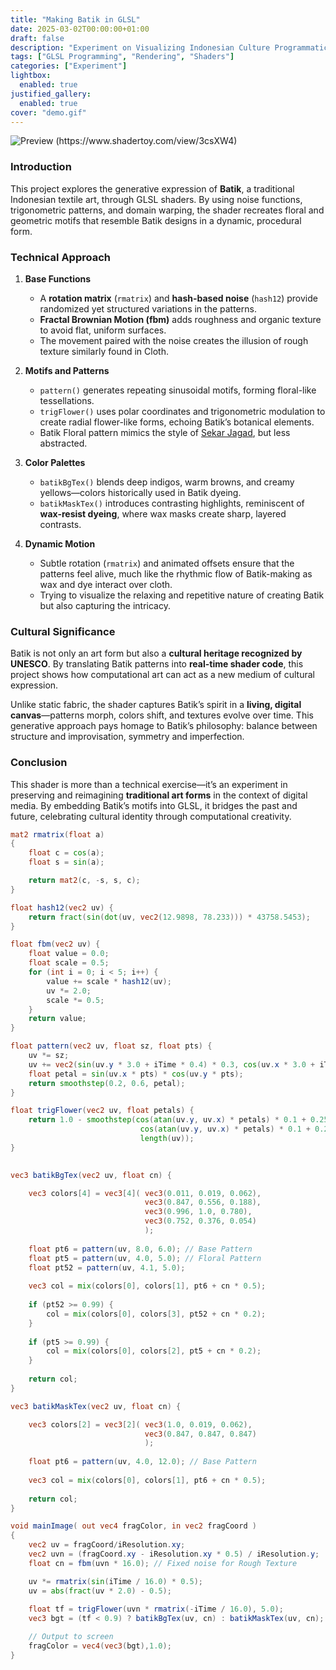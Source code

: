 ```yaml
---
title: "Making Batik in GLSL"
date: 2025-03-02T00:00:00+01:00
draft: false
description: "Experiment on Visualizing Indonesian Culture Programmatically"
tags: ["GLSL Programming", "Rendering", "Shaders"]
categories: ["Experiment"]
lightbox:
  enabled: true
justified_gallery:
  enabled: true
cover: "demo.gif"
---
```


![](demo.gif "Preview (https://www.shadertoy.com/view/3csXW4)")

### Introduction

This project explores the generative expression of **Batik**, a traditional Indonesian textile art, through GLSL shaders. By using noise functions, trigonometric patterns, and domain warping, the shader recreates floral and geometric motifs that resemble Batik designs in a dynamic, procedural form.  

### Technical Approach  

1. **Base Functions**  
   - A **rotation matrix** (`rmatrix`) and **hash-based noise** (`hash12`) provide randomized yet structured variations in the patterns.  
   - **Fractal Brownian Motion (fbm)** adds roughness and organic texture to avoid flat, uniform surfaces.
   - The movement paired with the noise creates the illusion of rough texture similarly found in Cloth.

2. **Motifs and Patterns**
   - `pattern()` generates repeating sinusoidal motifs, forming floral-like tessellations. 
   - `trigFlower()` uses polar coordinates and trigonometric modulation to create radial flower-like forms, echoing Batik’s botanical elements.
   - Batik Floral pattern mimics the style of [Sekar Jagad](https://en.wikipedia.org/wiki/Batik), but less abstracted.

3. **Color Palettes**  
   - `batikBgTex()` blends deep indigos, warm browns, and creamy yellows—colors historically used in Batik dyeing.  
   - `batikMaskTex()` introduces contrasting highlights, reminiscent of **wax-resist dyeing**, where wax masks create sharp, layered contrasts.

4. **Dynamic Motion**  
   - Subtle rotation (`rmatrix`) and animated offsets ensure that the patterns feel alive, much like the rhythmic flow of Batik-making as wax and dye interact over cloth.
   - Trying to visualize the relaxing and repetitive nature of creating Batik but also capturing the intricacy.

### Cultural Significance  

Batik is not only an art form but also a **cultural heritage recognized by UNESCO**. By translating Batik patterns into **real-time shader code**, this project shows how computational art can act as a new medium of cultural expression.  

Unlike static fabric, the shader captures Batik’s spirit in a **living, digital canvas**—patterns morph, colors shift, and textures evolve over time. This generative approach pays homage to Batik’s philosophy: balance between structure and improvisation, symmetry and imperfection.  

### Conclusion  

This shader is more than a technical exercise—it’s an experiment in preserving and reimagining **traditional art forms** in the context of digital media. By embedding Batik’s motifs into GLSL, it bridges the past and future, celebrating cultural identity through computational creativity.

```glsl
mat2 rmatrix(float a)
{
	float c = cos(a);
	float s = sin(a);

	return mat2(c, -s, s, c);
}

float hash12(vec2 uv) {
    return fract(sin(dot(uv, vec2(12.9898, 78.233))) * 43758.5453);
}

float fbm(vec2 uv) {
    float value = 0.0;
    float scale = 0.5;
    for (int i = 0; i < 5; i++) {
        value += scale * hash12(uv);
        uv *= 2.0;
        scale *= 0.5;
    }
    return value;
}

float pattern(vec2 uv, float sz, float pts) {
    uv *= sz;
    uv += vec2(sin(uv.y * 3.0 + iTime * 0.4) * 0.3, cos(uv.x * 3.0 + iTime * 0.4) * 0.3);
    float petal = sin(uv.x * pts) * cos(uv.y * pts);
    return smoothstep(0.2, 0.6, petal);
}

float trigFlower(vec2 uv, float petals) {
    return 1.0 - smoothstep(cos(atan(uv.y, uv.x) * petals) * 0.1 + 0.25, 
                             cos(atan(uv.y, uv.x) * petals) * 0.1 + 0.25 + 0.05, 
                             length(uv));
}

                              
vec3 batikBgTex(vec2 uv, float cn) {

    vec3 colors[4] = vec3[4]( vec3(0.011, 0.019, 0.062),
                              vec3(0.847, 0.556, 0.188),
                              vec3(0.996, 1.0, 0.780),
                              vec3(0.752, 0.376, 0.054)
                              );
                              
    float pt6 = pattern(uv, 8.0, 6.0); // Base Pattern
    float pt5 = pattern(uv, 4.0, 5.0); // Floral Pattern
    float pt52 = pattern(uv, 4.1, 5.0);
    
    vec3 col = mix(colors[0], colors[1], pt6 + cn * 0.5);
    
    if (pt52 >= 0.99) {
        col = mix(colors[0], colors[3], pt52 + cn * 0.2);
    }
    
    if (pt5 >= 0.99) {
        col = mix(colors[0], colors[2], pt5 + cn * 0.2);
    }
    
    return col;
}

vec3 batikMaskTex(vec2 uv, float cn) {

    vec3 colors[2] = vec3[2]( vec3(1.0, 0.019, 0.062),
                              vec3(0.847, 0.847, 0.847)
                              );
                              
    float pt6 = pattern(uv, 4.0, 12.0); // Base Pattern
    
    vec3 col = mix(colors[0], colors[1], pt6 + cn * 0.5);
    
    return col;
}

void mainImage( out vec4 fragColor, in vec2 fragCoord )
{
    vec2 uv = fragCoord/iResolution.xy;
    vec2 uvn = (fragCoord.xy - iResolution.xy * 0.5) / iResolution.y;
    float cn = fbm(uvn * 16.0); // Fixed noise for Rough Texture

    uv *= rmatrix(sin(iTime / 16.0) * 0.5);
    uv = abs(fract(uv * 2.0) - 0.5);
    
    float tf = trigFlower(uvn * rmatrix(-iTime / 16.0), 5.0);
    vec3 bgt = (tf < 0.9) ? batikBgTex(uv, cn) : batikMaskTex(uv, cn);

    // Output to screen
    fragColor = vec4(vec3(bgt),1.0);
}
```